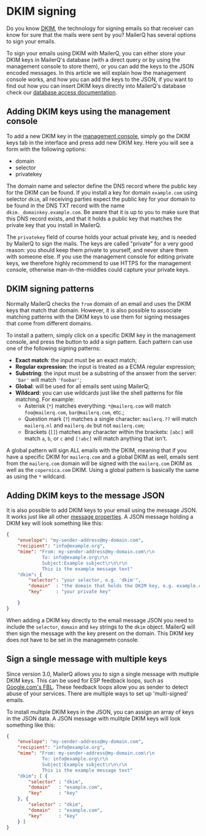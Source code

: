 # DKIM signing

Do you know [DKIM](http://www.dkim.org/ "DKIM website"), the technology for signing 
emails so that receiver can know for sure that the mails were sent by you? MailerQ has 
several options to sign your emails. 

To sign your emails using DKIM with MailerQ, you can either store your DKIM keys in
MailerQ's database (with a direct query or by using the management console to store them),
or you can add the keys to the JSON encoded messages. In this article we will explain 
how the management console works, and how you can add the keys to the JSON, if you want 
to find out how you can insert DKIM keys directly into MailerQ's database check our 
[database access documentation](copernica-docs:Mailerq/database-access).

## Adding DKIM keys using the management console

To add a new DKIM key in the [management console](copernica-docs:Mailerq/management-console), 
simply go the DKIM keys tab in the interface and press add new DKIM key. Here you will see a 
form with the following options: 

* domain
* selector
* privatekey

The domain name and selector define the DNS record where the public key for the DKIM
can be found. If you install a key for domain `example.com` using selector `dkim`,
all receiving parties expect the public key for your domain to be found in the DNS
TXT record with the name `dkim._domainkey.example.com`. Be aware that it is up to you
to make sure that this DNS record exists, and that it holds a public key that
matches the private key that you install in MailerQ.

The `privatekey` field of course holds your actual private key, and is needed by
MailerQ to sign the mails. The keys are called "private" for a very good reason:
you should keep them private to yourself, and never share them with someone else.
If you use the management console for editing private keys, we therefore highly
recommend to use HTTPS for the management console, otherwise man-in-the-middles
could capture your private keys.

## DKIM signing patterns

Normally MailerQ checks the `from` domain of an email and uses the DKIM keys 
that match that domain. However, it is also possible to associate matching patterns 
with the DKIM keys to use them for signing messages that come from different domains.

To install a pattern, simply click on a specific DKIM key in the management console,
and press the button to add a sign pattern. Each pattern can use one of the following
signing patterns:

* **Exact match**: the input must be an exact match;
* **Regular expression**: the input is treated as a ECMA regular expression; 
* **Substring**: the input must be a substring of the answer from the server: `'bar'` will match `'foobar'`; <!-- TODO are quotes around bar and foobar necessary? -->
* **Global**: will be used for all emails sent using MailerQ; 
* **Wildcard**: you can use wildcards just like the shell patterns for file matching.
For example:
    - Asterisk (`*`) matches everything: `*@mailerq.com` will match `foo@mailerq.com`, `bar@mailerq.com`, etc.;
    - Question mark (`?`) matches a single character: `mailerq.??` will match `mailerq.nl` and `mailerq.de` but not `mailerq.com`;
    - Brackets (`[]`) matches any character within the brackets: `[abc]` will match `a`, `b`, or `c` and `[!abc]` will match anything that isn't.

A global pattern will sign ALL emails with the DKIM, meaning that if you have a specific 
DKIM for `mailerq.com` and a global DKIM as well, emails sent from the `mailerq.com` domain will 
be signed with the `mailerq.com` DKIM as well as the `copernica.com` DKIM. Using a global pattern
is basically the same as using the `*` wildcard.

## Adding DKIM keys to the message JSON

It is also possible to add DKIM keys to your email using the message JSON. It works just 
like all other [message properties](http://www.mailerq.io/documentation/delivery-properties). 
A JSON message holding a DKIM key will look something like this: 

````json
{
    "envelope": "my-sender-address@my-domain.com",
    "recipient": "info@example.org",
    "mime": "From: my-sender-address@my-domain.com\r\n
             To: info@example.org\r\n
             Subject:Example subject\r\n\r\n
             This is the example message text"
    "dkim": {
        "selector": "your selector, e.g. 'dkim'",
        "domain"  : "the domain that holds the DKIM key, e.g. example.com",  
        "key"     : "your private key" 

    }
}

````

When adding a DKIM key directly to the email message JSON you need to include the 
`selector`, `domain` and `key` strings to the `dkim` object. MailerQ will then sign 
the message with the key present on the domain. This DKIM key does not have to be 
set in the managemetn console. 

## Sign a single message with multiple keys

Since version 3.0, MailerQ allows you to sign a single message with multiple DKIM keys. 
This can be used for ESP feedback loops, such as [Google.com's FBL](https://support.google.com/mail/answer/6254652?hl=en). 
These feedback loops allow you as sender to detect abuse of your services. 
There are multiple ways to set up 'multi-signed' emails.  

To install multiple DKIM keys in the JSON, you can assign an array of keys
in the JSON data. A JSON message with mulitple DKIM keys will look something like this: 

````json
{
    "envelope": "my-sender-address@my-domain.com",
    "recipient": "info@example.org",
    "mime": "From: my-sender-address@my-domain.com\r\n
             To: info@example.org\r\n
             Subject:Example subject\r\n\r\n
             This is the example message text"
    "dkim": [ {
        "selector" : "dkim",
        "domain"   : "example.com", 
        "key"      : "key"
    }, {
        "selector" : "dkim",
        "domain"   : "example.com", 
        "key"      : "key"
    } ]
}

````
